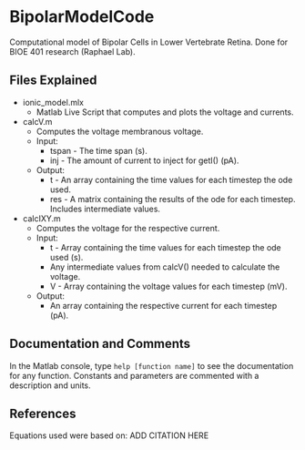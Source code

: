 # BipolarModelCode
Computational model of Bipolar Cells in Lower Vertebrate Retina. Done for BIOE 401 research (Raphael Lab).

## Files Explained
* ionic_model.mlx
    - Matlab Live Script that computes and plots the voltage and currents.
* calcV.m
    - Computes the voltage membranous voltage.
    - Input:
      - tspan - The time span (s).
      - inj - The amount of current to inject for getI() (pA).
    - Output:
      - t - An array containing the time values for each timestep the ode used.
      - res - A matrix containing the results of the ode for each timestep. Includes intermediate values.
* calcIXY.m
    - Computes the voltage for the respective current.
    - Input:
      - t - Array containing the time values for each timestep the ode used (s).
      - Any intermediate values from calcV() needed to calculate the voltage.
      - V - Array containing the voltage values for each timestep (mV).
    - Output:
      - An array containing the respective current for each timestep (pA).

## Documentation and Comments
In the Matlab console, type ```help [function name]``` to see the documentation for any function.
Constants and parameters are commented with a description and units.

## References
Equations used were based on: 
ADD CITATION HERE
